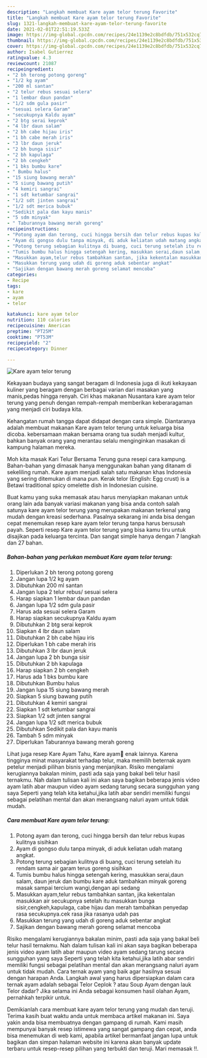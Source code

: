 ```yaml
---
description: "Langkah membuat Kare ayam telor terung Favorite"
title: "Langkah membuat Kare ayam telor terung Favorite"
slug: 1321-langkah-membuat-kare-ayam-telor-terung-favorite
date: 2021-02-01T22:51:19.533Z
image: https://img-global.cpcdn.com/recipes/24e1139e2c8bdfdb/751x532cq70/kare-ayam-telor-terung-foto-resep-utama.jpg
thumbnail: https://img-global.cpcdn.com/recipes/24e1139e2c8bdfdb/751x532cq70/kare-ayam-telor-terung-foto-resep-utama.jpg
cover: https://img-global.cpcdn.com/recipes/24e1139e2c8bdfdb/751x532cq70/kare-ayam-telor-terung-foto-resep-utama.jpg
author: Isabel Gutierrez
ratingvalue: 4.3
reviewcount: 21087
recipeingredient:
- "2 bh terong potong goreng"
- "1/2 kg ayam"
- "200 ml santan"
- "2 telur rebus sesuai selera"
- "1 lembar daun pandan"
- "1/2 sdm gula pasir"
- "sesuai selera Garam"
- "secukupnya Kaldu ayam"
- "2 btg serai keprok"
- "4 lbr daun salam"
- "2 bh cabe hijau iris"
- "1 bh cabe merah iris"
- "3 lbr daun jeruk"
- "2 bh bunga sisir"
- "2 bh kapulaga"
- "2 bh cengkeh"
- "1 bks bumbu kare"
- " Bumbu halus"
- "15 siung bawang merah"
- "5 siung bawang putih"
- "4 kemiri sangrai"
- "1 sdt ketumbar sangrai"
- "1/2 sdt jinten sangrai"
- "1/2 sdt merica bubuk"
- "Sedikit pala dan kayu manis"
- "5 sdm minyak"
- " Taburannya bawang merah goreng"
recipeinstructions:
- "Potong ayam dan terong, cuci hingga bersih dan telur rebus kupas kulitnya sisihkan"
- "Ayam di gongso dulu tanpa minyak, di aduk keliatan udah matang angkat."
- "Potong terung sebagian kulitnya di buang, cuci terung setelah itu rendam sama air garam terus goreng sisihkan"
- "Tumis bumbu halus hingga setengah kering, masukkan serai,daun salam, daun jeruk dan bumbu kare aduk tambahkan minyak goreng masak sampai tercium wangi,dengan api sedang"
- "Masukkan ayam,telur rebus tambahkan santan, jika kekentalan masukkan air secukupnya setelah itu masukkan bunga sisir,cengkeh,kapulaga, cabe hijau dan merah tambahkan penyedap rasa secukupnya.cek rasa jika rasanya udah pas"
- "Masukkan terung yang udah di goreng aduk sebentar angkat"
- "Sajikan dengan bawang merah goreng selamat mencoba"
categories:
- Recipe
tags:
- kare
- ayam
- telor

katakunci: kare ayam telor 
nutrition: 110 calories
recipecuisine: American
preptime: "PT25M"
cooktime: "PT53M"
recipeyield: "2"
recipecategory: Dinner

---
```



![Kare ayam telor terung](https://img-global.cpcdn.com/recipes/24e1139e2c8bdfdb/751x532cq70/kare-ayam-telor-terung-foto-resep-utama.jpg)

Kekayaan budaya yang sangat beragam di Indonesia juga di ikuti kekayaan kuliner yang beragam dengan berbagai varian dari masakan yang manis,pedas hingga renyah. Ciri khas makanan Nusantara kare ayam telor terung yang penuh dengan rempah-rempah memberikan keberaragaman yang menjadi ciri budaya kita.


Kehangatan rumah tangga dapat didapat dengan cara simple. Diantaranya adalah membuat makanan Kare ayam telor terung untuk keluarga bisa dicoba. kebersamaan makan bersama orang tua sudah menjadi kultur, bahkan banyak orang yang merantau selalu menginginkan masakan di kampung halaman mereka.

Moh kita masak Kari Telur Bersama Terung guna resepi cara kampung. Bahan-bahan yang dimasak hanya menggunakan bahan yang ditanam di sekeliling rumah. Kare ayam menjadi salah satu makanan khas Indonesia yang sering ditemukan di mana pun. Kerak telor (English: Egg crust) is a Betawi traditional spicy omelette dish in Indonesian cuisine.

Buat kamu yang suka memasak atau harus menyiapkan makanan untuk orang lain ada banyak variasi makanan yang bisa anda contoh salah satunya kare ayam telor terung yang merupakan makanan terkenal yang mudah dengan kreasi sederhana. Pasalnya sekarang ini anda bisa dengan cepat menemukan resep kare ayam telor terung tanpa harus bersusah payah.
Seperti resep Kare ayam telor terung yang bisa kamu tiru untuk disajikan pada keluarga tercinta. Dan sangat simple hanya dengan 7 langkah dan 27 bahan.


<!--inarticleads1-->

##### Bahan-bahan yang perlukan membuat Kare ayam telor terung:

1. Diperlukan 2 bh terong potong goreng
1. Jangan lupa 1/2 kg ayam
1. Dibutuhkan 200 ml santan
1. Jangan lupa 2 telur rebus/ sesuai selera
1. Harap siapkan 1 lembar daun pandan
1. Jangan lupa 1/2 sdm gula pasir
1. Harus ada sesuai selera Garam
1. Harap siapkan secukupnya Kaldu ayam
1. Dibutuhkan 2 btg serai keprok
1. Siapkan 4 lbr daun salam
1. Dibutuhkan 2 bh cabe hijau iris
1. Diperlukan 1 bh cabe merah iris
1. Dibutuhkan 3 lbr daun jeruk
1. Jangan lupa 2 bh bunga sisir
1. Dibutuhkan 2 bh kapulaga
1. Harap siapkan 2 bh cengkeh
1. Harus ada 1 bks bumbu kare
1. Dibutuhkan  Bumbu halus
1. Jangan lupa 15 siung bawang merah
1. Siapkan 5 siung bawang putih
1. Dibutuhkan 4 kemiri sangrai
1. Siapkan 1 sdt ketumbar sangrai
1. Siapkan 1/2 sdt jinten sangrai
1. Jangan lupa 1/2 sdt merica bubuk
1. Dibutuhkan Sedikit pala dan kayu manis
1. Tambah 5 sdm minyak
1. Diperlukan  Taburannya bawang merah goreng


Lihat juga resep Kare Ayam Tahu, Kare ayam🍗 enak lainnya. Karena tingginya minat masyarakat terhadap telur, maka memilih beternak ayam petelur menjadi pilihan bisnis yang menjanjikan. Risiko mengalami kerugiannya bakalan minim, pasti ada saja yang bakal beli telur hasil ternakmu. Nah dalam tulisan kali ini akan saya bagikan beberapa jenis video ayam latih abar maupun video ayam sedang tarung secara sungguhan yang saya Seperti yang telah kita ketahui,jika latih abar sendiri memiliki fungsi sebagai pelatihan mental dan akan merangsang naluri ayam untuk tidak mudah. 

<!--inarticleads2-->

##### Cara membuat  Kare ayam telor terung:

1. Potong ayam dan terong, cuci hingga bersih dan telur rebus kupas kulitnya sisihkan
1. Ayam di gongso dulu tanpa minyak, di aduk keliatan udah matang angkat.
1. Potong terung sebagian kulitnya di buang, cuci terung setelah itu rendam sama air garam terus goreng sisihkan
1. Tumis bumbu halus hingga setengah kering, masukkan serai,daun salam, daun jeruk dan bumbu kare aduk tambahkan minyak goreng masak sampai tercium wangi,dengan api sedang
1. Masukkan ayam,telur rebus tambahkan santan, jika kekentalan masukkan air secukupnya setelah itu masukkan bunga sisir,cengkeh,kapulaga, cabe hijau dan merah tambahkan penyedap rasa secukupnya.cek rasa jika rasanya udah pas
1. Masukkan terung yang udah di goreng aduk sebentar angkat
1. Sajikan dengan bawang merah goreng selamat mencoba


Risiko mengalami kerugiannya bakalan minim, pasti ada saja yang bakal beli telur hasil ternakmu. Nah dalam tulisan kali ini akan saya bagikan beberapa jenis video ayam latih abar maupun video ayam sedang tarung secara sungguhan yang saya Seperti yang telah kita ketahui,jika latih abar sendiri memiliki fungsi sebagai pelatihan mental dan akan merangsang naluri ayam untuk tidak mudah. Cara ternak ayam yang baik agar hasilnya sesuai dengan harapan Anda. Langkah awal yang harus dipersiapkan dalam cara ternak ayam adalah sebagai Telor Ceplok ? atau Soup Ayam dengan lauk Telor dadar? Jika selama ini Anda sebagai konsumen hasil olahan Ayam, pernahkah terpikir untuk. 

Demikianlah cara membuat kare ayam telor terung yang mudah dan teruji. Terima kasih buat waktu anda untuk membaca artikel makanan ini. Saya yakin anda bisa membuatnya dengan gampang di rumah. Kami masih mempunyai banyak resep istimewa yang sangat gampang dan cepat, anda bisa menemukan di web kami, apabila artikel bermanfaat jangan lupa untuk bagikan dan simpan halaman website ini karena akan banyak update terbaru untuk resep-resep pilihan yang terbukti dan teruji. Mari memasak !!. 
